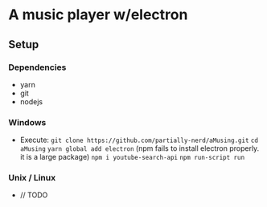 # A music player w/electron

## Setup
### Dependencies
- yarn
- git
- nodejs
### Windows
- Execute: `git clone https://github.com/partially-nerd/aMusing.git`
  `cd aMusing`
  `yarn global add electron` (npm fails to install electron properly. it is a large package)
  `npm i youtube-search-api`
  `npm run-script run`
### Unix / Linux
- // TODO